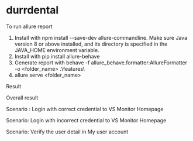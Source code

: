 # durrdental

To run allure report
1. Install with npm install --save-dev allure-commandline. Make sure Java version 8 or above installed, and its directory is specified in the JAVA_HOME environment variable.
2. Install with pip install allure-behave
3. Generate report with behave -f allure_behave.formatter:AllureFormatter -o <folder_name> .\features\
4. allure serve <folder_name>

Result

Overall result



Scenario : Login with correct credential to VS Monitor Homepage



Scenario: Login with incorrect credential to VS Monitor Homepage



Scenario: Verify the user detail in My user account

